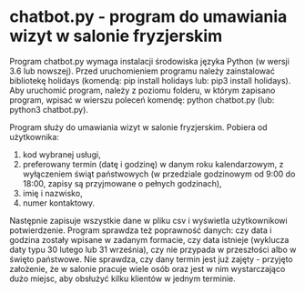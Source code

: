 # chatbot.py - program do umawiania wizyt w salonie fryzjerskim

Program chatbot.py wymaga instalacji środowiska języka Python (w wersji 3.6 lub nowszej). Przed uruchomieniem programu należy zainstalować bibliotekę holidays (komendą: pip install holidays lub: pip3 install holidays).
Aby uruchomić program, należy z poziomu folderu, w którym zapisano program, wpisać w wierszu poleceń komendę: python chatbot.py (lub: python3 chatbot.py).

Program służy do umawiania wizyt w salonie fryzjerskim. Pobiera od użytkownika:
1. kod wybranej usługi,
2. preferowany termin (datę i godzinę) w danym roku kalendarzowym, z wyłączeniem świąt państwowych (w przedziale godzinowym od 9:00 do 18:00, zapisy są przyjmowane o pełnych godzinach),
3. imię i nazwisko,
4. numer kontaktowy.

Następnie zapisuje wszystkie dane w pliku csv i wyświetla użytkownikowi potwierdzenie. 
Program sprawdza też poprawność danych: czy data i godzina zostały wpisane w zadanym formacie, czy data istnieje (wyklucza daty typu 30 lutego lub 31 września), czy nie przypada w przeszłości albo w święto państwowe. Nie sprawdza, czy dany termin jest już zajęty - przyjęto założenie, że w salonie pracuje wiele osób oraz jest w nim wystarczająco dużo miejsc, aby obsłużyć kilku klientów w jednym terminie.
